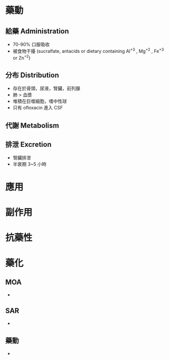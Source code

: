 # 藥動
## 給藥 Administration
- 70-90% 口服吸收
- 被食物干擾 (sucralfate, antacids or dietary containing Al<sup>+3</sup> , Mg<sup>+2</sup> , Fe<sup>+3</sup> or Zn<sup>+2</sup>)
## 分布 Distribution
- 存在於骨頭，尿液，腎臟，前列腺
- 肺 > 血漿
- 堆積在巨噬細胞，嗜中性球
- 只有 ofloxacin 進入 CSF
## 代謝 Metabolism
## 排泄 Excretion
- 腎臟排泄
- 半衰期 3~5 小時

# 應用
# 副作用
# 抗藥性
# 藥化
## MOA
- 
## SAR
- 
## 藥動
- 

